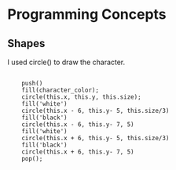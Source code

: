 Programming Concepts
====================
Shapes
------
I used circle() to draw the character.
<pre>
<code>
    push()
    fill(character_color);
    circle(this.x, this.y, this.size);
    fill('white')
    circle(this.x - 6, this.y- 5, this.size/3)
    fill('black')
    circle(this.x - 6, this.y- 7, 5)
    fill('white')
    circle(this.x + 6, this.y- 5, this.size/3)
    fill('black')
    circle(this.x + 6, this.y- 7, 5)
    pop();
</code>
</pre>

